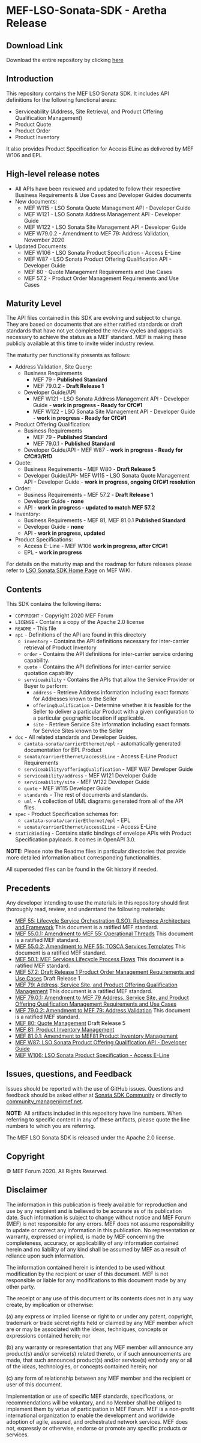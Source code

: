 # MEF-LSO-Sonata-SDK - Aretha Release

## Download Link

Download the entire repository by clicking
[here](https://github.com/MEF-GIT/MEF-LSO-Sonata-SDK/releases/download/aretha/MEF-LSO-Sonata-SDK-aretha.zip)

## Introduction

This repository contains the MEF LSO Sonata SDK. It includes API definitions
for the following functional areas:

- Serviceability (Address, Site Retrieval, and Product Offering Qualification
  Management)
- Product Quote
- Product Order
- Product Inventory

It also provides Product Specification for Access ELine as delivered by MEF
W106 and EPL

## High-level release notes

- All APIs have been reviewed and updated to follow their respective Business
  Requirements & Use Cases and Developer Guides documents
- New documents:
  - MEF W115 - LSO Sonata Quote Management API - Developer Guide
  - MEF W121 - LSO Sonata Address Management API - Developer Guide
  - MEF W122 - LSO Sonata Site Management API - Developer Guide
  - MEF W79.0.2 - Amendment to MEF 79: Address Validation, November 2020
- Updated Documents:
  - MEF W106 - LSO Sonata Product Specification - Access E-Line
  - MEF W87 - LSO Sonata Product Offering Qualification API - Developer Guide
  - MEF 80 - Quote Management Requirements and Use Cases
  - MEF 57.2 - Product Order Management Requirements and Use Cases

## Maturity Level

The API files contained in this SDK are evolving and subject to change. They
are based on documents that are either ratified standards or draft standards
that have not yet completed the review cycles and approvals necessary to
achieve the status as a MEF standard. MEF is making these publicly available at
this time to invite wider industry review.

The maturity per functionality presents as follows:

- Address Validation, Site Query:
  - Business Requirements
    - MEF 79 - **Published Standard**
    - MEF 79.0.2 - **Draft Release 1**
  - Developer Guide/API
    - MEF W121 - LSO Sonata Address Management API - Developer Guide - **work
      in progress - Ready for CfC#1**
    - MEF W122 - LSO Sonata Site Management API - Developer Guide - **work in
      progress - Ready for CfC#1**
- Product Offering Qualification:
  - Business Requirements
    - MEF 79 - **Published Standard**
    - MEF 79.0.1 - **Published Standard**
  - Developer Guide/API - MEF W87 - **work in progress - Ready for CfC#3/RfD**
- Quote:
  - Business Requirements - MEF W80 - **Draft Release 5**
  - Developer Guide/API- MEF W115 - LSO Sonata Quote Management API - Developer
    Guide - **work in progress, ongoing CfC#1 resolution**
- Order:
  - Business Requirements - MEF 57.2 - **Draft Release 1**
  - Developer Guide - **none**
  - API - **work in progress - updated to match MEF 57.2**
- Inventory:
  - Business Requirements - MEF 81, MEF 81.0.1 **Published Standard**
  - Developer Guide - **none**
  - API - **work in progress, updated**
- Product Specifications:
  - Access E-Line - MEF W106 **work in progress, after CfC#1**
  - EPL - **work in progress**

For details on the maturity map and the roadmap for future releases please
refer to
[LSO Sonata SDK Home Page](https://wiki.mef.net/display/CESG/LSO+Sonata+SDK) on
MEF WIKI.

## Contents

This SDK contains the following items:

- `COPYRIGHT` - Copyright 2020 MEF Forum
- `LICENSE` - Contains a copy of the Apache 2.0 license
- `README` - This file
- `api` - Definitions of the API are found in this directory
  - `inventory` - Contains the API definitions necessary for inter-carrier
    retrieval of Product Inventory
  - `order` - Contains the API definitions for inter-carrier service ordering
    capability.
  - `quote` - Contains the API definitions for inter-carrier service quotation
    capability
  - `serviceability` - Contains the APIs that allow the Service Provider or
    Buyer to perform:
    - `address` - Retrieve Address information including exact formats for
      Addresses known to the Seller
    - `offeringQualification` - Determine whether it is feasible for the Seller
      to deliver a particular Product with a given configuration to a
      particular geographic location if applicable.
    - `site` - Retrieve Service Site information including exact formats for
      Service Sites known to the Seller
- `doc` - All related standards and Developer Guides.
  - `cantata-sonata/carrierEthernet/epl` - automatically generated
    documentation for EPL Product
  - `sonata/carrierEthernet/accessELine` - Access E-Line Product Requirements
  - `serviceability/offeringQualification` - MEF W87 Developer Guide
  - `serviceability/address` - MEF W121 Developer Guide
  - `serviceability/site` - MEF W122 Developer Guide
  - `quote` - MEF W115 Developer Guide
  - `standards` - The rest of documents and standards.
  - `uml` - A collection of UML diagrams generated from all of the API files.
- `spec` - Product Specification schemas for:
  - `cantata-sonata/carrierEthernet/epl` - EPL
  - `sonata/carrierEthernet/accessELine` - Access E-Line
- `staticBinding` - Contains static bindings of envelope APIs with Product
  Specification payloads. It comes in OpenAPI 3.0.

**NOTE:** Please note the Readme files in particular directories that provide
more detailed information about corresponding functionalities.

All superseded files can be found in the Git history if needed.

## Precedents

Any developer intending to use the materials in this repository should first
thoroughly read, review, and understand the following materials:

- [MEF 55: Lifecycle Service Orchestration (LSO): Reference Architecture and Framework](doc/standards/MEF%2055%20-%20LSO%20Reference%20Architecture%20and%20Framework.pdf)
  This document is a ratified MEF standard.
- [MEF 55.0.1: Amendment to MEF 55: Operational Threads](doc/standards/MEF%2055.0.1%20-%20Operational%20Threads.pdf)
  This document is a ratified MEF standard.
- [MEF 55.0.2: Amendment to MEF 55: TOSCA Services Templates](doc/standards/MEF%2055.0.2%20-%20TOSCA%20Service%20Templates.pdf)
  This document is a ratified MEF standard.
- [MEF 50.1: MEF Services Lifecycle Process Flows](doc/standards/MEF%2050.1%20-%20MEF%20Services%20Lifecycle%20Process%20Flows.pdf)
  This document is a ratified MEF standard.
- [MEF 57.2: Draft Release 1 Product Order Management Requirements and Use Cases](https://www.mef.net/wp-content/uploads/2020/11/MEF-57.2-Draft-R1.pdf)
  Draft Release 1
- [MEF 79: Address, Service Site, and Product Offering Qualification Management](doc/standards/MEF%2079%20-%20Address,%20Service%20Site,%20and%20Product%20Offering%20Qualification%20Management.pdf)
  This document is a ratified MEF standard.
- [MEF 79.0.1: Amendment to MEF 79 Address, Service Site, and Product Offering Qualification Management Requirements and Use Cases](https://www.mef.net/wp-content/uploads/2020/12/MEF-79-0-1.pdf)
- [MEF 79.0.2: Amendment to MEF 79: Address Validation](https://www.mef.net/wp-content/uploads/2020/11/MEF-79.0.2-Draft-R1.pdf)
  This document is a ratified MEF standard.
- [MEF 80: Quote Management](https://www.mef.net/wp-content/uploads/2020/11/MEF-80-Draft-R5.pdf) Draft Release 5
- [MEF 81: Product Inventory Management](doc/standards/MEF%2081%20-%20Product%20Inventory%20Management.pdf)
- [MEF 81.0.1: Amendment to MEF81 Product Inventory Management](doc/standards/MEF%2081.0.1%20-%20Amandment%20to%20MEF81%20Product%20Inventory%20Management.pdf)
- [MEF W87: LSO Sonata Product Offering Qualification API - Developer Guide](doc/serviceability/offeringQualification/v5/MEF_W87.md)
- [MEF W106: LSO Sonata Product Specification - Access E-Line](https://wiki.mef.net/download/attachments/106599684/MEF%20W106%20wd%201.4C.pdf?api=v2)

## Issues, questions, and Feedback

Issues should be reported with the use of GitHub issues. Questions and feedback
should be asked either at
[Sonata SDK Community](https://github.com/orgs/MEF-GIT/teams/mef-lso-sonata-sdk-community)
or directly to community_manager@mef.net.

**NOTE:** All artifacts included in this repository have line numbers. When
referring to specific content in any of these artifacts, please quote the line
numbers to which you are referring.

The MEF LSO Sonata SDK is released under the Apache 2.0 license.

## Copyright

© MEF Forum 2020. All Rights Reserved.

## Disclaimer

The information in this publication is freely available for reproduction and
use by any recipient and is believed to be accurate as of its publication date.
Such information is subject to change without notice and MEF Forum (MEF) is not
responsible for any errors. MEF does not assume responsibility to update or
correct any information in this publication. No representation or warranty,
expressed or implied, is made by MEF concerning the completeness, accuracy, or
applicability of any information contained herein and no liability of any kind
shall be assumed by MEF as a result of reliance upon such information.

The information contained herein is intended to be used without modification by
the recipient or user of this document. MEF is not responsible or liable for
any modifications to this document made by any other party.

The receipt or any use of this document or its contents does not in any way
create, by implication or otherwise:

(a) any express or implied license or right to or under any patent, copyright,
trademark or trade secret rights held or claimed by any MEF member which are or
may be associated with the ideas, techniques, concepts or expressions contained
herein; nor

(b) any warranty or representation that any MEF member will announce any
product(s) and/or service(s) related thereto, or if such announcements are
made, that such announced product(s) and/or service(s) embody any or all of the
ideas, technologies, or concepts contained herein; nor

(c) any form of relationship between any MEF member and the recipient or user
of this document.

Implementation or use of specific MEF standards, specifications, or
recommendations will be voluntary, and no Member shall be obliged to implement
them by virtue of participation in MEF Forum. MEF is a non-profit international
organization to enable the development and worldwide adoption of agile,
assured, and orchestrated network services. MEF does not, expressly or
otherwise, endorse or promote any specific products or services.
